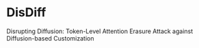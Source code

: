 # DisDiff
Disrupting Diffusion: Token-Level Attention Erasure Attack against Diffusion-based Customization
